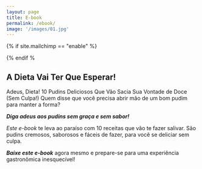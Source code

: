 ```yaml
---
layout: page
title: E-book
permalink: /ebook/
image: '/images/01.jpg'
---
```


 {% if site.mailchimp == "enable" %}
 <script language="JavaScript" type="text/javascript">location.href="{% if site.mailchimp__identifier %}//{{site.mailchimp__identifier}}{% else %}#{% endif %}"</script>
 {% endif %
 
## A Dieta Vai Ter Que Esperar!

Adeus, Dieta! 10 Pudins Deliciosos Que Vão Sacia Sua Vontade de Doce (Sem Culpa!) Quem disse que você precisa abrir mão de um bom pudim para manter a forma?

_**Diga adeus aos pudins sem graça e sem sabor!**_

_Este e-book_  te leva ao paraíso com 10 receitas que vão te fazer salivar.
São pudins cremosos, saborosos e fáceis de fazer, para você se deliciar sem culpa.

_**Baixe este e-book**_  agora mesmo e prepare-se para uma experiência gastronômica inesquecível!
